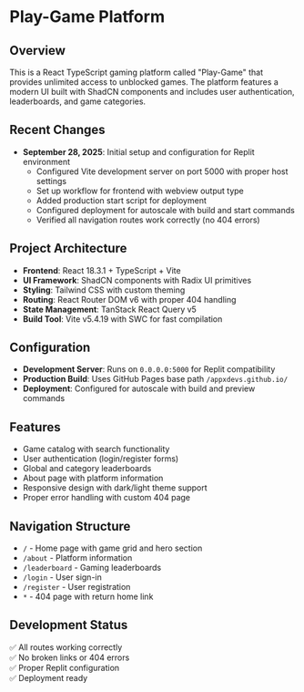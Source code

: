 # Play-Game Platform

## Overview
This is a React TypeScript gaming platform called "Play-Game" that provides unlimited access to unblocked games. The platform features a modern UI built with ShadCN components and includes user authentication, leaderboards, and game categories.

## Recent Changes
- **September 28, 2025**: Initial setup and configuration for Replit environment
  - Configured Vite development server on port 5000 with proper host settings
  - Set up workflow for frontend with webview output type
  - Added production start script for deployment
  - Configured deployment for autoscale with build and start commands
  - Verified all navigation routes work correctly (no 404 errors)

## Project Architecture
- **Frontend**: React 18.3.1 + TypeScript + Vite
- **UI Framework**: ShadCN components with Radix UI primitives
- **Styling**: Tailwind CSS with custom theming
- **Routing**: React Router DOM v6 with proper 404 handling
- **State Management**: TanStack React Query v5
- **Build Tool**: Vite v5.4.19 with SWC for fast compilation

## Configuration
- **Development Server**: Runs on `0.0.0.0:5000` for Replit compatibility
- **Production Build**: Uses GitHub Pages base path `/appxdevs.github.io/`
- **Deployment**: Configured for autoscale with build and preview commands

## Features
- Game catalog with search functionality
- User authentication (login/register forms)
- Global and category leaderboards
- About page with platform information
- Responsive design with dark/light theme support
- Proper error handling with custom 404 page

## Navigation Structure
- `/` - Home page with game grid and hero section
- `/about` - Platform information
- `/leaderboard` - Gaming leaderboards
- `/login` - User sign-in
- `/register` - User registration
- `*` - 404 page with return home link

## Development Status
✅ All routes working correctly  
✅ No broken links or 404 errors  
✅ Proper Replit configuration  
✅ Deployment ready  